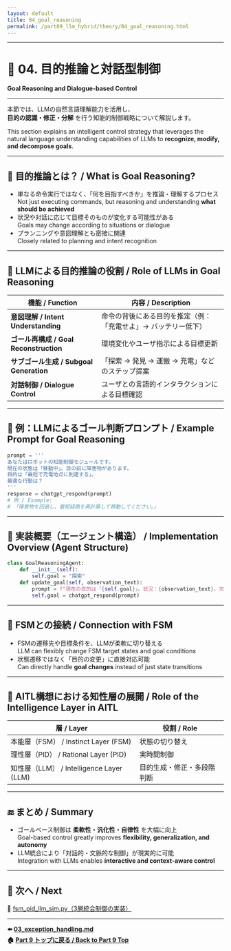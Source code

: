 ```yaml
---
layout: default
title: 04_goal_reasoning
permalink: /part09_llm_hybrid/theory/04_goal_reasoning.html 
---
```


---

# 🎯 04. 目的推論と対話型制御  
**Goal Reasoning and Dialogue-based Control**

---

本節では、LLMの自然言語理解能力を活用し、  
**目的の認識・修正・分解** を行う知能的制御戦略について解説します。  

This section explains an intelligent control strategy that leverages the natural language understanding capabilities of LLMs to **recognize, modify, and decompose goals**.

---

## 🤔 **目的推論とは？ / What is Goal Reasoning?**

- 単なる命令実行ではなく、「何を目指すべきか」を推論・理解するプロセス  
  Not just executing commands, but reasoning and understanding **what should be achieved**  
- 状況や対話に応じて目標そのものが変化する可能性がある  
  Goals may change according to situations or dialogue  
- プランニングや意図理解とも密接に関連  
  Closely related to planning and intent recognition

---

## 🧠 **LLMによる目的推論の役割 / Role of LLMs in Goal Reasoning**

| **機能 / Function** | **内容 / Description** |
|------|--------------|
| **意図理解 / Intent Understanding** | 命令の背後にある目的を推定（例：「充電せよ」→ バッテリー低下） |
| **ゴール再構成 / Goal Reconstruction** | 環境変化やユーザ指示による目標更新 |
| **サブゴール生成 / Subgoal Generation** | 「探索 → 発見 → 運搬 → 充電」などのステップ提案 |
| **対話制御 / Dialogue Control** | ユーザとの言語的インタラクションによる目標確認 |

---

## 💬 **例：LLMによるゴール判断プロンプト / Example Prompt for Goal Reasoning**

```python
prompt = '''
あなたはロボットの知能制御モジュールです。
現在の状態は「移動中」、目の前に障害物があります。
目的は「最短で充電地点に到達する」。
最適な行動は？
'''
response = chatgpt_respond(prompt)
# 例 / Example:
# 「障害物を回避し、最短経路を再計算して移動してください。」
```

---

## 📘 **実装概要（エージェント構造） / Implementation Overview (Agent Structure)**

```python
class GoalReasoningAgent:
    def __init__(self):
        self.goal = "探索"
    def update_goal(self, observation_text):
        prompt = f"現在の目的は「{self.goal}」。状況：{observation_text}。次の目的は？"
        self.goal = chatgpt_respond(prompt)
```

---

## 🔄 **FSMとの接続 / Connection with FSM**

- FSMの遷移先や目標条件を、LLMが柔軟に切り替える  
  LLM can flexibly change FSM target states and goal conditions  
- 状態遷移ではなく「目的の変更」に直接対応可能  
  Can directly handle **goal changes** instead of just state transitions

---

## 🧠 **AITL構想における知性層の展開 / Role of the Intelligence Layer in AITL**

| **層 / Layer** | **役割 / Role** |
|------|----------|
| 本能層（FSM） / Instinct Layer (FSM) | 状態の切り替え |
| 理性層（PID） / Rational Layer (PID) | 実時間制御 |
| 知性層（LLM） / Intelligence Layer (LLM) | 目的生成・修正・多段階判断 |

---

## 🔚 **まとめ / Summary**

- ゴールベース制御は **柔軟性・汎化性・自律性** を大幅に向上  
  Goal-based control greatly improves **flexibility, generalization, and autonomy**  
- LLM統合により「対話的・文脈的な制御」が現実的に可能  
  Integration with LLMs enables **interactive and context-aware control**

---

## 📁 **次へ / Next**

📄 [fsm_pid_llm_sim.py（3層統合制御の実装）](https://samizo-aitl.github.io/EduController/part09_llm_hybrid/simulation/fsm_pid_llm_sim.py)

---

**⬅️ [03_exception_handling.md](https://samizo-aitl.github.io/EduController/part09_llm_hybrid/theory/03_exception_handling.html)**  
**🏠 [Part 9 トップに戻る / Back to Part 9 Top](https://samizo-aitl.github.io/EduController/part09_llm_hybrid/)**
